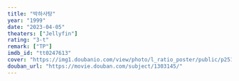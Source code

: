 ```yaml
---
title: "박하사탕"
year: "1999"
date: "2023-04-05"
theaters: ["Jellyfin"]
rating: "3-t"
remark: ["TP"]
imdb_id: "tt0247613"
cover: "https://img1.doubanio.com/view/photo/l_ratio_poster/public/p2519637549.jpg"
douban_url: "https://movie.douban.com/subject/1303145/"
---
```

